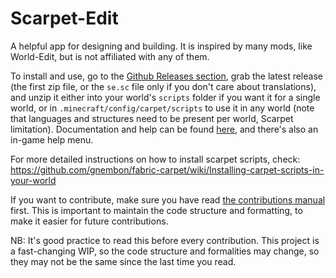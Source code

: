 # Scarpet-Edit
A helpful app for designing and building. It is inspired by many mods, like World-Edit, but is not affiliated
with any of them.

To install and use, go to the [Github Releases section](https://github.com/Ghoulboy78/Scarpet-Edit/releases), grab
the latest release (the first zip file, or the `se.sc` file only if you don't care about translations), and unzip
it either into your world's `scripts` folder if you want it for a single world, or in `.minecraft/config/carpet/scripts`
to use it in any world (note that languages and structures need to be present per world, Scarpet limitation). Documentation
and help can be found [here](/docs/Documentation.md), and 
there's also an in-game help menu.

For more detailed instructions on how to install scarpet scripts, check: https://github.com/gnembon/fabric-carpet/wiki/Installing-carpet-scripts-in-your-world

If you want to contribute, make sure you have read [the contributions manual](/docs/CONTRIBUTING.md) first. This is important
to maintain the code structure and formatting, to make it easier for future contributions. 

NB: It's good practice to read this before every contribution.
This project is a fast-changing WIP, so the code structure and formalities may change, so they may not be the same since
the last time you read.
